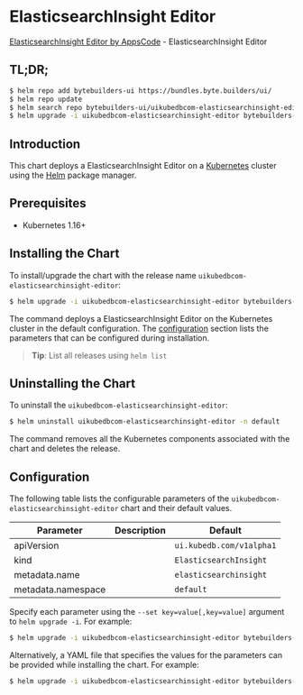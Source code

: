 # ElasticsearchInsight Editor

[ElasticsearchInsight Editor by AppsCode](https://byte.builders) - ElasticsearchInsight Editor

## TL;DR;

```bash
$ helm repo add bytebuilders-ui https://bundles.byte.builders/ui/
$ helm repo update
$ helm search repo bytebuilders-ui/uikubedbcom-elasticsearchinsight-editor --version=v0.4.13
$ helm upgrade -i uikubedbcom-elasticsearchinsight-editor bytebuilders-ui/uikubedbcom-elasticsearchinsight-editor -n default --create-namespace --version=v0.4.13
```

## Introduction

This chart deploys a ElasticsearchInsight Editor on a [Kubernetes](http://kubernetes.io) cluster using the [Helm](https://helm.sh) package manager.

## Prerequisites

- Kubernetes 1.16+

## Installing the Chart

To install/upgrade the chart with the release name `uikubedbcom-elasticsearchinsight-editor`:

```bash
$ helm upgrade -i uikubedbcom-elasticsearchinsight-editor bytebuilders-ui/uikubedbcom-elasticsearchinsight-editor -n default --create-namespace --version=v0.4.13
```

The command deploys a ElasticsearchInsight Editor on the Kubernetes cluster in the default configuration. The [configuration](#configuration) section lists the parameters that can be configured during installation.

> **Tip**: List all releases using `helm list`

## Uninstalling the Chart

To uninstall the `uikubedbcom-elasticsearchinsight-editor`:

```bash
$ helm uninstall uikubedbcom-elasticsearchinsight-editor -n default
```

The command removes all the Kubernetes components associated with the chart and deletes the release.

## Configuration

The following table lists the configurable parameters of the `uikubedbcom-elasticsearchinsight-editor` chart and their default values.

|     Parameter      | Description |               Default               |
|--------------------|-------------|-------------------------------------|
| apiVersion         |             | <code>ui.kubedb.com/v1alpha1</code> |
| kind               |             | <code>ElasticsearchInsight</code>   |
| metadata.name      |             | <code>elasticsearchinsight</code>   |
| metadata.namespace |             | <code>default</code>                |


Specify each parameter using the `--set key=value[,key=value]` argument to `helm upgrade -i`. For example:

```bash
$ helm upgrade -i uikubedbcom-elasticsearchinsight-editor bytebuilders-ui/uikubedbcom-elasticsearchinsight-editor -n default --create-namespace --version=v0.4.13 --set apiVersion=ui.kubedb.com/v1alpha1
```

Alternatively, a YAML file that specifies the values for the parameters can be provided while
installing the chart. For example:

```bash
$ helm upgrade -i uikubedbcom-elasticsearchinsight-editor bytebuilders-ui/uikubedbcom-elasticsearchinsight-editor -n default --create-namespace --version=v0.4.13 --values values.yaml
```
